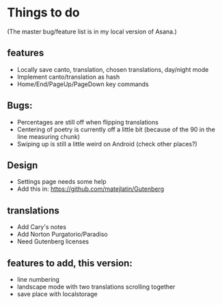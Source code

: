 # Things to do

(The master bug/feature list is in my local version of Asana.)

## features

 * Locally save canto, translation, chosen translations, day/night mode
 * Implement canto/translation as hash
 * Home/End/PageUp/PageDown key commands

## Bugs:

 * Percentages are still off when flipping translations
 * Centering of poetry is currently off a little bit (because of the 90 in the line measuring chunk)
 * Swiping up is still a little weird on Android (check other places?)

## Design

 * Settings page needs some help
 * Add this in: https://github.com/matejlatin/Gutenberg

## translations

 * Add Cary's notes
 * Add Norton Purgatorio/Paradiso
 * Need Gutenberg licenses

## features to add, this version:

 * line numbering
 * landscape mode with two translations scrolling together
 * save place with localstorage
